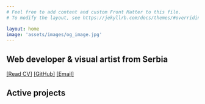 ```yaml
---
# Feel free to add content and custom Front Matter to this file.
# To modify the layout, see https://jekyllrb.com/docs/themes/#overriding-theme-defaults

layout: home
image: 'assets/images/og_image.jpg'
---
```


## Web developer & visual artist from Serbia

[[Read CV]](/cv)
[[GitHub]](https://www.github.com/emilosman)
[[Email]](mailto:emilosmanbegovic@gmail.com)

## Active projects
